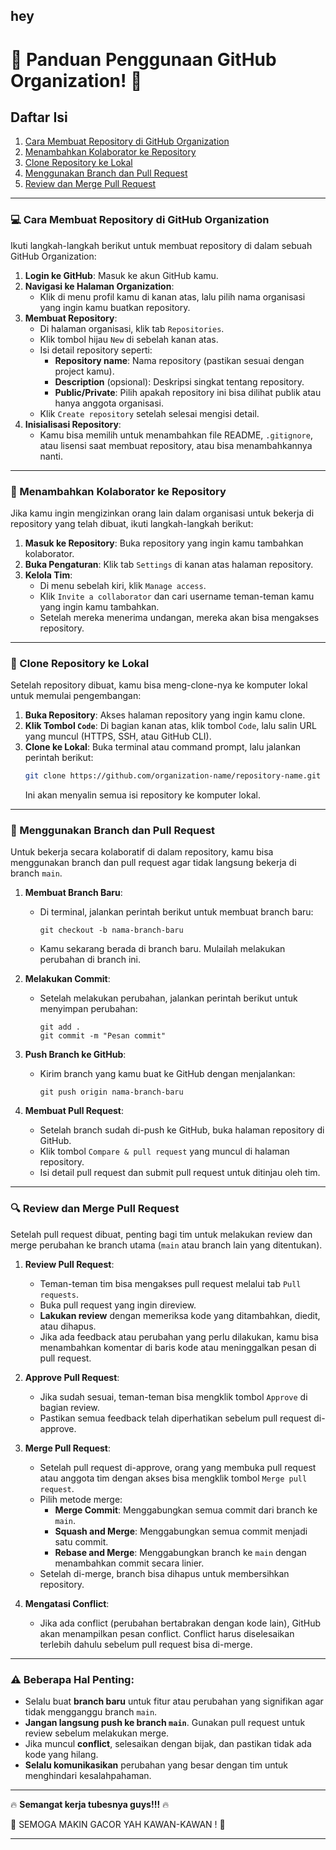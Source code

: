 hey
---

# 🎉 Panduan Penggunaan GitHub Organization! 🎉

## Daftar Isi
1. [Cara Membuat Repository di GitHub Organization](#cara-membuat-repository-di-github-organization)
2. [Menambahkan Kolaborator ke Repository](#menambahkan-kolaborator-ke-repository)
3. [Clone Repository ke Lokal](#clone-repository-ke-lokal)
4. [Menggunakan Branch dan Pull Request](#menggunakan-branch-dan-pull-request)
5. [Review dan Merge Pull Request](#review-dan-merge-pull-request)

---

### 💻 Cara Membuat Repository di GitHub Organization
Ikuti langkah-langkah berikut untuk membuat repository di dalam sebuah GitHub Organization:

1. **Login ke GitHub**: Masuk ke akun GitHub kamu.
2. **Navigasi ke Halaman Organization**: 
   - Klik di menu profil kamu di kanan atas, lalu pilih nama organisasi yang ingin kamu buatkan repository.
3. **Membuat Repository**:
   - Di halaman organisasi, klik tab `Repositories`.
   - Klik tombol hijau `New` di sebelah kanan atas.
   - Isi detail repository seperti:
     - **Repository name**: Nama repository (pastikan sesuai dengan project kamu).
     - **Description** (opsional): Deskripsi singkat tentang repository.
     - **Public/Private**: Pilih apakah repository ini bisa dilihat publik atau hanya anggota organisasi.
   - Klik `Create repository` setelah selesai mengisi detail.
4. **Inisialisasi Repository**:
   - Kamu bisa memilih untuk menambahkan file README, `.gitignore`, atau lisensi saat membuat repository, atau bisa menambahkannya nanti.

---

### 👥 Menambahkan Kolaborator ke Repository
Jika kamu ingin mengizinkan orang lain dalam organisasi untuk bekerja di repository yang telah dibuat, ikuti langkah-langkah berikut:

1. **Masuk ke Repository**: Buka repository yang ingin kamu tambahkan kolaborator.
2. **Buka Pengaturan**: Klik tab `Settings` di kanan atas halaman repository.
3. **Kelola Tim**:
   - Di menu sebelah kiri, klik `Manage access`.
   - Klik `Invite a collaborator` dan cari username teman-teman kamu yang ingin kamu tambahkan.
   - Setelah mereka menerima undangan, mereka akan bisa mengakses repository.

---

### 🔄 Clone Repository ke Lokal
Setelah repository dibuat, kamu bisa meng-clone-nya ke komputer lokal untuk memulai pengembangan:

1. **Buka Repository**: Akses halaman repository yang ingin kamu clone.
2. **Klik Tombol `Code`**: Di bagian kanan atas, klik tombol `Code`, lalu salin URL yang muncul (HTTPS, SSH, atau GitHub CLI).
3. **Clone ke Lokal**: Buka terminal atau command prompt, lalu jalankan perintah berikut:
   ```bash
   git clone https://github.com/organization-name/repository-name.git
   ```
   Ini akan menyalin semua isi repository ke komputer lokal.

---

### 🌿 Menggunakan Branch dan Pull Request
Untuk bekerja secara kolaboratif di dalam repository, kamu bisa menggunakan branch dan pull request agar tidak langsung bekerja di branch `main`.

1. **Membuat Branch Baru**:
   - Di terminal, jalankan perintah berikut untuk membuat branch baru:
     ```
     git checkout -b nama-branch-baru
     ```
   - Kamu sekarang berada di branch baru. Mulailah melakukan perubahan di branch ini.

2. **Melakukan Commit**:
   - Setelah melakukan perubahan, jalankan perintah berikut untuk menyimpan perubahan:
     ```
     git add .
     git commit -m "Pesan commit"
     ```

3. **Push Branch ke GitHub**:
   - Kirim branch yang kamu buat ke GitHub dengan menjalankan:
     ```
     git push origin nama-branch-baru
     ```

4. **Membuat Pull Request**:
   - Setelah branch sudah di-push ke GitHub, buka halaman repository di GitHub.
   - Klik tombol `Compare & pull request` yang muncul di halaman repository.
   - Isi detail pull request dan submit pull request untuk ditinjau oleh tim.

---

### 🔍 Review dan Merge Pull Request
Setelah pull request dibuat, penting bagi tim untuk melakukan review dan merge perubahan ke branch utama (`main` atau branch lain yang ditentukan).

1. **Review Pull Request**:
   - Teman-teman tim bisa mengakses pull request melalui tab `Pull requests`.
   - Buka pull request yang ingin direview.
   - **Lakukan review** dengan memeriksa kode yang ditambahkan, diedit, atau dihapus.
   - Jika ada feedback atau perubahan yang perlu dilakukan, kamu bisa menambahkan komentar di baris kode atau meninggalkan pesan di pull request.

2. **Approve Pull Request**:
   - Jika sudah sesuai, teman-teman bisa mengklik tombol `Approve` di bagian review.
   - Pastikan semua feedback telah diperhatikan sebelum pull request di-approve.

3. **Merge Pull Request**:
   - Setelah pull request di-approve, orang yang membuka pull request atau anggota tim dengan akses bisa mengklik tombol `Merge pull request`.
   - Pilih metode merge:
     - **Merge Commit**: Menggabungkan semua commit dari branch ke `main`.
     - **Squash and Merge**: Menggabungkan semua commit menjadi satu commit.
     - **Rebase and Merge**: Menggabungkan branch ke `main` dengan menambahkan commit secara linier.
   - Setelah di-merge, branch bisa dihapus untuk membersihkan repository.

4. **Mengatasi Conflict**:
   - Jika ada conflict (perubahan bertabrakan dengan kode lain), GitHub akan menampilkan pesan conflict. Conflict harus diselesaikan terlebih dahulu sebelum pull request bisa di-merge.

---

### ⚠️ Beberapa Hal Penting:
- Selalu buat **branch baru** untuk fitur atau perubahan yang signifikan agar tidak mengganggu branch `main`.
- **Jangan langsung push ke branch `main`**. Gunakan pull request untuk review sebelum melakukan merge.
- Jika muncul **conflict**, selesaikan dengan bijak, dan pastikan tidak ada kode yang hilang.
- **Selalu komunikasikan** perubahan yang besar dengan tim untuk menghindari kesalahpahaman.

---

🔥 **Semangat kerja tubesnya guys!!!** 🔥

🎉 SEMOGA MAKIN GACOR YAH KAWAN-KAWAN ! 💪

---
